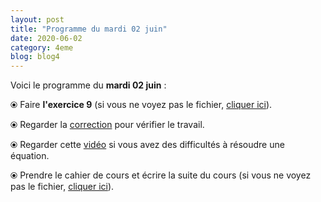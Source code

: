 ```yaml
---
layout: post
title: "Programme du mardi 02 juin"
date: 2020-06-02
category: 4eme
blog: blog4
---
```


Voici le programme du <b>mardi 02 juin</b> :

⦿ Faire <b>l'exercice 9</b> (si vous ne voyez pas le fichier, <a href="/exercices/4eme/4eme_exercices_mardi_02_juin_2020.pdf">cliquer ici</a>). 

<object data="/exercices/4eme/4eme_exercices_mardi_02_juin_2020.pdf" width="100%" height="500" type='application/pdf'></object>

⦿ Regarder la <a class="correction" href="/exercices/6eme/6eme_exercices_mardi_02_juin_2020_corrections.pdf">correction</a> pour vérifier le travail.

⦿ Regarder cette <a class="video" href="https://youtu.be/uV_EmbYu9_E">vidéo</a> si vous avez des difficultés à résoudre une équation.

⦿ Prendre le cahier de cours et écrire la suite du cours (si vous ne voyez pas le fichier, <a href="/cours/4eme/4eme_chapitre_7_équations_2.pdf">cliquer ici</a>). 

<object data="/cours/4eme/4eme_chapitre_7_équations_2.pdf" width="100%" height="500" type='application/pdf'></object>
